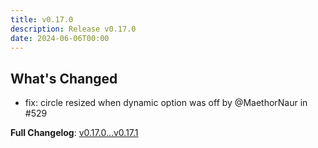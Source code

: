 ```yaml
---
title: v0.17.0
description: Release v0.17.0
date: 2024-06-06T00:00
---
```


## What's Changed

- fix: circle resized when dynamic option was off by @MaethorNaur in #529

**Full Changelog**: [v0.17.0...v0.17.1](https://github.com/8VIM/8VIM/compare/v0.17.0...v0.17.1)